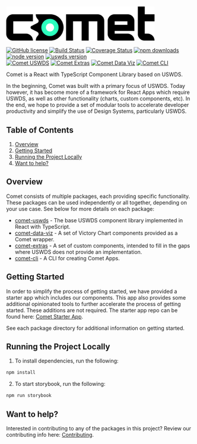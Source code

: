<p>
  <picture>
    <img alt="Comet Component Library" src="https://raw.githubusercontent.com/MetroStar/comet/main/images/comet-logo.png" width="400px">
  </picture>
</p>

[![GitHub license](https://img.shields.io/github/license/metrostar/comet.svg)](https://github.com/metrostar/comet/blob/main/LICENSE)
[![Build Status](https://img.shields.io/github/actions/workflow/status/metrostar/comet/build-and-deploy.yaml?branch=main)](https://github.com/metrostar/comet/actions)
[![Coverage Status](https://img.shields.io/codecov/c/github/metrostar/comet.svg)](https://codecov.io/gh/metrostar/comet)
[![npm downloads](https://img.shields.io/npm/dm/@metrostar/comet-uswds.svg)](https://www.npmjs.com/package/@metrostar/comet-uswds)
[![node version](https://img.shields.io/node/v/@metrostar/comet-uswds)](https://www.npmjs.com/package/@metrostar/comet-uswds)
[![uswds version](https://img.shields.io/github/package-json/dependency-version/metrostar/comet/@uswds/uswds?filename=packages%2Fcomet-uswds%2Fpackage.json)](https://www.npmjs.com/package/@uswds/uswds)
<br/>
[![Comet USWDS](https://img.shields.io/npm/v/@metrostar/comet-uswds.svg?label=comet-uswds)](https://www.npmjs.com/package/@metrostar/comet-uswds)
[![Comet Extras](https://img.shields.io/npm/v/@metrostar/comet-extras.svg?label=comet-extras)](https://www.npmjs.com/package/@metrostar/comet-extras)
[![Comet Data Viz](https://img.shields.io/npm/v/@metrostar/comet-data-viz.svg?label=comet-data-viz)](https://www.npmjs.com/package/@metrostar/comet-data-viz)
[![Comet CLI](https://img.shields.io/npm/v/@metrostar/comet-cli.svg?label=comet-cli)](https://www.npmjs.com/package/@metrostar/comet-cli)

Comet is a React with TypeScript Component Library based on USWDS.

In the beginning, Comet was built with a primary focus of USWDS. Today however, it has become more of a framework for React Apps which require USWDS, as well as other functionality (charts, custom components, etc). In the end, we hope to provide a set of modular tools to accelerate developer productivity and simplify the use of Design Systems, particularly USWDS.

## Table of Contents

1. [Overview](#overview)
2. [Getting Started](#getting-started)
3. [Running the Project Locally](#running-the-project-locally)
4. [Want to help?](#want-to-help)

## Overview

Comet consists of multiple packages, each providing specific functionality. These packages can be used independently or all together, depending on your use case. See below for more details on each package:

- [comet-uswds](https://github.com/MetroStar/comet/tree/main/packages/comet-uswds) - The base USWDS component library implemented in React with TypeScript.
- [comet-data-viz](https://github.com/MetroStar/comet/tree/main/packages/comet-data-viz) - A set of Victory Chart components provided as a Comet wrapper.
- [comet-extras](https://github.com/MetroStar/comet/tree/main/packages/comet-extras) - A set of custom components, intended to fill in the gaps where USWDS does not provide an implementation.
- [comet-cli](https://github.com/MetroStar/comet/tree/main/packages/comet-cli) - A CLI for creating Comet Apps.

## Getting Started

In order to simplify the process of getting started, we have provided a starter app which includes our components. This app also provides some additional opinionated tools to further accelerate the process of getting started. These additions are not required. The starter app repo can be found here: [Comet Starter App](https://github.com/MetroStar/comet-starter).

See each package directory for additional information on getting started.

## Running the Project Locally

1. To install dependencies, run the following:

```sh
npm install
```

2. To start storybook, run the following:

```sh
npm run storybook
```

## Want to help?

Interested in contributing to any of the packages in this project? Review our contributing info here: [Contributing](https://github.com/MetroStar/comet/blob/main/CONTRIBUTING.md).
